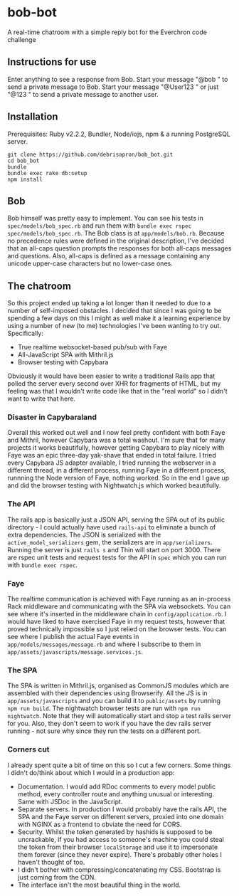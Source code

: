 # bob-bot

A real-time chatroom with a simple reply bot for the Everchron code challenge

## Instructions for use

Enter anything to see a response from Bob. Start your message "@bob " to send a private message to Bob. Start your message "@User123 " or just "@123 " to send a private message to another user.

## Installation

Prerequisites: Ruby v2.2.2, Bundler, Node/iojs, npm & a running PostgreSQL server.

```
git clone https://github.com/debrisapron/bob_bot.git
cd bob_bot
bundle
bundle exec rake db:setup
npm install
```

## Bob

Bob himself was pretty easy to implement. You can see his tests in `spec/models/bob_spec.rb` and run them with `bundle exec rspec spec/models/bob_spec.rb`. The Bob class is at `app/models/bob.rb`. Because no precedence rules were defined in the original description, I've decided that an all-caps question prompts the responses for both all-caps messages and questions. Also, all-caps is defined as a message containing any unicode upper-case characters but no lower-case ones.

## The chatroom

So this project ended up taking a lot longer than it needed to due to a number of self-imposed obstacles. I decided that since I was going to be spending a few days on this I might as well make it a learning experience by using a number of new (to me) technologies I've been wanting to try out. Specifically:

- True realtime websocket-based pub/sub with Faye
- All-JavaScript SPA with Mithril.js
- Browser testing with Capybara

Obviously it would have been easier to write a traditional Rails app that polled the server every second over XHR for fragments of HTML, but my feeling was that I wouldn't write code like that in the "real world" so I didn't want to write that here.

### Disaster in Capybaraland

Overall this worked out well and I now feel pretty confident with both Faye and Mithril, however Capybara was a total washout. I'm sure that for many projects it works beautifully, however getting Capybara to play nicely with Faye was an epic three-day yak-shave that ended in total failure. I tried every Capybara JS adapter available, I tried running the webserver in a different thread, in a different process, running Faye in a different process, runnning the Node version of Faye, nothing worked. So in the end I gave up and did the browser testing with Nightwatch.js which worked beautifully.

### The API

The rails app is basically just a JSON API, serving the SPA out of its public directory - I could actually have used `rails-api` to eliminate a bunch of extra dependencies. The JSON is serialized with the `active_model_serializers` gem, the serializers are in `app/serializers`. Running the server is just `rails s` and Thin will start on port 3000. There are rspec unit tests and request tests for the API in `spec` which you can run with `bundle exec rspec`.

### Faye

The realtime communication is achieved with Faye running as an in-process Rack middleware and communicating with the SPA via websockets. You can see where it's inserted in the middleware chain in `config/application.rb`. I would have liked to have exercised Faye in my request tests, however that proved technically impossible so I just relied on the browser tests. You can see where I publish the actual Faye events in `app/models/messages/message.rb` and where I subscribe to them in `app/assets/javascripts/message.services.js`.

### The SPA

The SPA is written in Mithril.js, organised as CommonJS modules which are assembled with their dependencies using Browserify. All the JS is in `app/assets/javascripts` and you can build it to `public/assets` by running `npm run build`. The nightwatch browser tests are run with `npm run nightwatch`. Note that they will automatically start and stop a test rails server for you. Also, they don't seem to work if you have the dev rails server running - not sure why since they run the tests on a different port.

### Corners cut

I already spent quite a bit of time on this so I cut a few corners. Some things I didn't do/think about which I would in a production app:

- Documentation. I would add RDoc comments to every model public method, every controller route and anything unusual or interesting. Same with JSDoc in the JavaScript.
- Separate servers. In production I would probably have the rails API, the SPA and the Faye server on different servers, proxied into one domain with NGINX as a frontend to obviate the need for CORS.
- Security. Whilst the token generated by hashids is supposed to be uncrackable, if you had access to someone's machine you could steal the token from their browser `localStorage` and use it to impersonate them forever (since they never expire). There's probably other holes I haven't thought of too.
- I didn't bother with compressing/concatenating my CSS. Bootstrap is just coming from the CDN.
- The interface isn't the most beautiful thing in the world.

